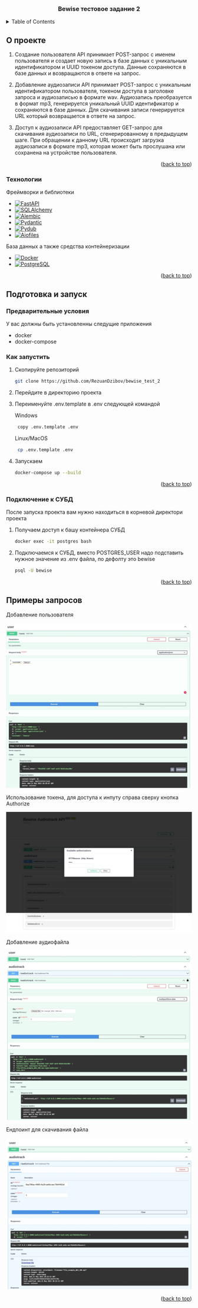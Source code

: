 <a name="readme-top"></a>

<h3 align="center">Bewise тестовое задание 2</h3>

<!-- TABLE OF CONTENTS -->
<details>
  <summary>Table of Contents</summary>
  <ol>
    <li>
      <a href="#about-the-project">О проекте</a>
      <ul>
        <li><a href="#built-with">Технологии</a></li>
      </ul>
    </li>
    <li>
      <a href="#getting-started">Подкотовка и запуск</a>
      <ul>
        <li><a href="#prerequisites">Предварительные условия</a></li>
        <li><a href="#how-to-launch">Как запустить</a></li>
        <li><a href="#db-access">Как подключиться к СУБД</a></li> 
      </ul>
    </li>
    <li><a href="#usage">Использование</a></li>
  </ol>
</details>


<!-- ABOUT THE PROJECT -->
<a name="about-the-project"></a>
## О проекте

1. Создание пользователя
API принимает POST-запрос с именем пользователя и создает новую запись в базе данных с уникальным идентификатором и UUID токеном доступа. Данные сохраняются в базе данных и возвращаются в ответе на запрос.

2. Добавление аудиозаписи
API принимает POST-запрос с уникальным идентификатором пользователя, токеном доступа в заголовке запроса и аудиозаписью в формате wav. Аудиозапись преобразуется в формат mp3, генерируется уникальный UUID идентификатор и сохраняются в базе данных. Для скачивания записи генерируется URL который возвращается в ответе на запрос.

3. Доступ к аудиозаписи
API предоставляет GET-запрос для скачивания аудиозаписи по URL, сгенерированному в предыдущем шаге. При обращении к данному URL происходит загрузка аудиозаписи в формате mp3, которая может быть прослушана или сохранена на устройстве пользователя.


<p align="right">(<a href="#readme-top">back to top</a>)</p>


<a name="built-with"></a>
### Технологии

Фреймворки и библиотеки 
* [![FastAPI][FastAPI]][FastAPI-url]
* [![SQLAlchemy][SQLAlchemy]][SQLAlchemy-url]
* [![Alembic][Alembic]][Alembic-url]
* [![Pydantic][Pydantic]][Pydantic-url]
* [![Pydub][Pydub]][Pydub-url]
* [![Aiofiles][Aiofiles]][Aiofiles-url]

База данных а также средства контейнеризации
* [![Docker][Docker]][Docker-url]
* [![PostgreSQL][PostgreSQL]][PostgreSQL-url]

<p align="right">(<a href="#readme-top">back to top</a>)</p>

<!-- GETTING STARTED -->
<a name="getting-started"></a>
## Подготовка и запуск

<a name="prerequisites"></a>
### Предварительные условия
У вас должны быть установленны следущие приложения

* docker
* docker-compose


<a name="how-to-launch"></a>
### Как запустить

1. Скопируйте репозиторий
   ```sh
   git clone https://github.com/RezuanDzibov/bewise_test_2
   ```
2. Перейдите в директорию проекта

3. Переименуйте .env.template в .env следующей командой

    Windows 
    ```sh
     copy .env.template .env
    ```
   
    Linux/MacOS 
    ```sh
     cp .env.template .env
    ```

4. Запускаем
   ```sh
   docker-compose up --build
   ```

<p align="right">(<a href="#readme-top">back to top</a>)</p>

<a name="db-access"></a>
### Подключение к СУБД
После запуска проекта вам нужно находиться в корневой директори проекта

1. Получаем доступ к башу контейнера СУБД
   ```sh
   docker exec -it postgres bash
   ```

2. Подключаемся к СУБД, вместо POSTGRES_USER надо подставить нужное значение из .env файла, по дефолту это bewise
   ```sh
   psql -U bewise
   ```

<p align="right">(<a href="#readme-top">back to top</a>)</p>

<!-- USAGE EXAMPLES -->
<a name="usage"></a>
## Примеры запросов

Добавление пользователя

![add_user]

Использование токена, для доступа к инпуту справа сверху кнопка Authorize

![access_token_input]

Добавление аудиофайла 

![add_audiotrack]

Ендпоинт для скачивания файла

![audiotrack_file]

<p align="right">(<a href="#readme-top">back to top</a>)</p>



<!-- MARKDOWN LINKS & IMAGES -->
<!-- https://www.markdownguide.org/basic-syntax/#reference-style-links -->
[add_audiotrack]: images/add_audiotrack.jpeg
[add_user]: images/add_user.jpeg
[access_token_input]: images/access_token_input.jpeg
[audiotrack_file]: images/get_audiotrack_file.jpeg
[FastAPI]: https://img.shields.io/badge/fastapi-05998b?style=for-the-badge&logo=fastapi&logoColor=white
[FastAPI-url]: https://fastapi.tiangolo.com/
[SQLAlchemy]: https://img.shields.io/badge/sqlalchemy-778876?style=for-the-badge&logo=python&logoColor=black
[SQLAlchemy-url]: https://www.sqlalchemy.org/
[Alembic]: https://img.shields.io/badge/alembic-6ba81d?style=for-the-badge&logo=python&logoColor=black
[Alembic-url]: https://alembic.sqlalchemy.org/en/latest/
[Pydantic]: https://img.shields.io/badge/Pydantic-e92064?style=for-the-badge&logo=python&logoColor=black
[Pydantic-url]: https://docs.pydantic.dev/latest/
[Pydub]: https://img.shields.io/badge/Pydub-ffffff?style=for-the-badge&logo=python&logoColor=black
[Pydub-url]: https://alembic.sqlalchemy.org/en/latest/
[Aiofiles]: https://img.shields.io/badge/Aiofiles-ffffff?style=for-the-badge&logo=python&logoColor=black
[Aiofiles-url]: https://github.com/Tinche/aiofiles
[Docker]: https://img.shields.io/badge/Docker-230db7?style=for-the-badge&logo=docker&logoColor=white
[Docker-url]: https://www.docker.com/
[PostgreSQL]: https://img.shields.io/badge/PostgreSQL-233161?style=for-the-badge&logo=postgresql&logoColor=white
[PostgreSQL-url]: https://www.postgresql.org/
